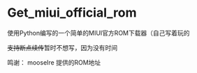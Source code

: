 # Get_miui_official_rom
使用Python编写的一个简单的MIUI官方ROM下载器（自己写着玩的

<s>支持断点续传</s>暂时不想写，因为没有时间

鸣谢：
 mooseIre 提供的ROM地址
 
